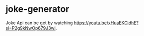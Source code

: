 # joke-generator
Joke Api can be get by watching 
https://youtu.be/xHuaEKCldhE?si=P2g9kNwOp679J3wi.
